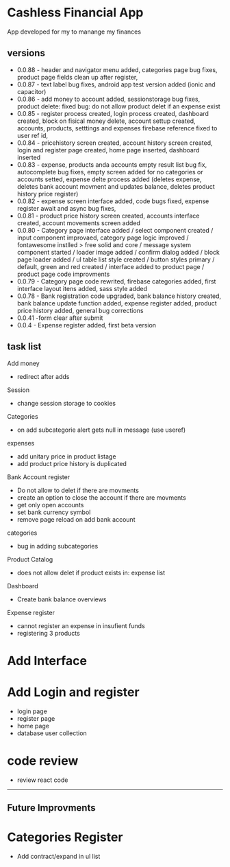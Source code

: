 # Cashless Financial App

App developed for my to manange my finances

## versions
- 0.0.88 - header and navigator menu added, categories page bug fixes, product page fields clean up after register, 
- 0.0.87 - text label bug fixes, android app test version added (ionic and capacitor)
- 0.0.86 - add money to account added, sessionstorage bug fixes, product delete: fixed bug: do not allow product delet if an expense exist
- 0.0.85 - register process created, login process created, dashboard created, block on fisical money delete, account settup created, accounts, products, setttings and expenses firebase reference fixed to user ref id,
- 0.0.84 - pricehistory screen created, account history screen created, login and register page created, home page inserted, dashboard inserted
- 0.0.83 - expense, products anda accounts empty result list bug fix, autocomplete bug fixes, empty screen added for no categories or accounts setted, expense delte process added (deletes expense, deletes bank account movment and updates balance, deletes product history price register)
- 0.0.82 - expense screen interface added, code bugs fixed, expense register await and async bug fixes,
- 0.0.81 - product price history screen created, accounts interface created, account movements screen added
- 0.0.80 - Category page interface added / select component created / input component improvaed, category page logic improved / fontawesome instlled > free solid and core / message system component started / loader image added / confirm dialog added / block page loader added / ul table list style created / button styles primary / default, green and red created / interface added to product page / product page code improvments
- 0.0.79 - Category page code rewrited, firebase categories added, first interface layout itens added, sass style added
- 0.0.78 - Bank registration code upgraded, bank balance history created, bank balance update function added, expense register added, product price history added, general bug corrections
- 0.0.41 -form clear after submit
- 0.0.4 - Expense register added, first beta version

## task list
Add money
- redirect after adds


Session
- change session storage to cookies

Categories
- on add subcategorie alert gets null in message (use useref)



expenses
- add unitary price in product listage
- add product price history is duplicated

Bank Account register
- Do not allow to delet if there are movments
- create an option to close the account if there are movments
- get only open accounts
- set bank currency symbol
- remove page reload on add bank account


categories
- bug in adding subcategories

Product Catalog
- does not allow delet if product exists in: expense list

Dashboard
- Create bank balance overviews

Expense register
- cannot register an expense in insufient funds
- registering 3 products

# Add Interface

# Add Login and register
- login page
- register page
- home page
- database user collection

# code review
- review react code

-----------------

## Future Improvments
# Categories Register
- Add contract/expand in ul list